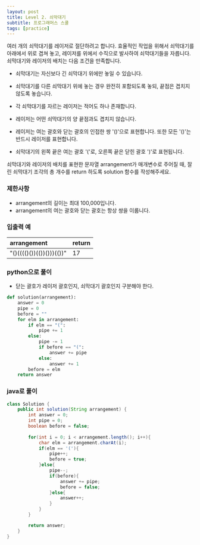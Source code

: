 ```yaml
---
layout: post
title: Level 2. 쇠막대기
subtitle: 프로그래머스 스쿨
tags: [practice]
---
```


여러 개의 쇠막대기를 레이저로 절단하려고 합니다. 효율적인 작업을 위해서 쇠막대기를 아래에서 위로 겹쳐 놓고, 레이저를 위에서 수직으로 발사하여 쇠막대기들을 자릅니다. 쇠막대기와 레이저의 배치는 다음 조건을 만족합니다.

* 쇠막대기는 자신보다 긴 쇠막대기 위에만 놓일 수 있습니다.
* 쇠막대기를 다른 쇠막대기 위에 놓는 경우 완전히 포함되도록 놓되, 끝점은 겹치지 않도록 놓습니다.
* 각 쇠막대기를 자르는 레이저는 적어도 하나 존재합니다.
* 레이저는 어떤 쇠막대기의 양 끝점과도 겹치지 않습니다.

* 레이저는 여는 괄호와 닫는 괄호의 인접한 쌍 '()'으로 표현합니다. 또한 모든 '()'는 반드시 레이저를 표현합니다.
* 쇠막대기의 왼쪽 끝은 여는 괄호 '('로, 오른쪽 끝은 닫힌 괄호 ')'로 표현됩니다.

쇠막대기와 레이저의 배치를 표현한 문자열 arrangement가 매개변수로 주어질 때, 잘린 쇠막대기 조각의 총 개수를 return 하도록 solution 함수를 작성해주세요.

### 제한사항
* arrangement의 길이는 최대 100,000입니다.
* arrangement의 여는 괄호와 닫는 괄호는 항상 쌍을 이룹니다.

### 입출력 예

| arrangement | return |
| :--- | :--- |
| "()(((()())(())()))(())" | 17 |

### python으로 풀이
* 닫는 괄호가 레이저 괄호인지, 쇠막대기 괄호인지 구분해야 한다.

```python
def solution(arrangement):
    answer = 0
    pipe = 0
    before = ""
    for elm in arrangement:
        if elm == "(":
            pipe += 1
        else:
            pipe -= 1
            if before == "(":
                answer += pipe
            else:
                answer += 1
        before = elm
    return answer
```

### java로 풀이

```java
class Solution {
    public int solution(String arrangement) {
        int answer = 0;
        int pipe = 0;
        boolean before = false;
            
        for(int i = 0; i < arrangement.length(); i++){
            char elm = arrangement.charAt(i);
            if(elm == '('){
                pipe++;
                before = true;
            }else{
                pipe--;
                if(before){
                    answer += pipe;
                    before = false;
                }else{
                    answer++;
                }
            }
        }

        return answer;
    }
}
```